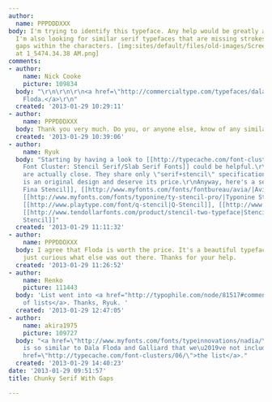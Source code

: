 ```yaml
---
author:
  name: PPPDDDXXX
body: I'm trying to identify this typeface. Any help would be greatly appreciated.
  I'm also looking for similar serif typefaces that are missing strokes or have similar
  gaps within the characters. [img:sites/default/files/old-images/Screen Shot 2013-01-29
  at 1_5474.34.38 AM.png]
comments:
- author:
    name: Nick Cooke
    picture: 109834
  body: "\r\n\r\n\r\n<a href=\"http://commercialtype.com/typefaces/dala_floda\">Dala
    Floda.</a>\r\n"
  created: '2013-01-29 10:29:11'
- author:
    name: PPPDDDXXX
  body: Thank you very much. Do you, or anyone else, know of any similar typefaces?
  created: '2013-01-29 10:39:06'
- author:
    name: Ryuk
  body: "Starting by having a look to [[http://typecache.com/font-clusters/06/|Typecache
    Font Cluster: Stencil Serif/Slab Serif Fonts]] could be helpful.\r\nNone of them
    are actually close. They share only \"serif+stencil\" specifications. Dala Floda
    is an original design and deserve its price.\r\nAnyway, here's a selection: [[http://www.myfonts.com/fonts/applyinteractive/caslon-fina-stencil/|Caslon
    Fina Stencil]], [[http://www.myfonts.com/fonts/fontbureau/avia/|Avia]], [[http://www.myfonts.com/fonts/typeinnovations/nadia/|Nadia]],
    [[http://www.myfonts.com/fonts/typonine/ty-stencil-pro/|Typonine Stencil Pro]],
    [[http://www.playtype.com/font/q-stencil|Q-Stencil]], [[http://www.fontshop.com/fonts/singles/gestalten/sensaway_pro_heavy/|Sensaway]],
    [[http://www.tendollarfonts.com/product/stencil-two-typeface|Stencil Two]], [[http://www.myfonts.com/fonts/jnlevine/de-vinne-stencil/|DeVinne
    Stencil]]"
  created: '2013-01-29 11:11:32'
- author:
    name: PPPDDDXXX
  body: I agree that Floda is worth the price. It's a beautiful typeface, but I was
    just curious what else was out there. Thanks for your help.
  created: '2013-01-29 11:26:52'
- author:
    name: Renko
    picture: 111443
  body: 'List went into <a href="http://typophile.com/node/81517#comment-541346">list
    of lists</a>. Thanks, Ryuk. '
  created: '2013-01-29 12:47:05'
- author:
    name: akira1975
    picture: 109727
  body: "<a href=\"http://www.myfonts.com/fonts/typeinnovations/nadia/\">Nadia</a>
    is so similar to Dala Floda and Galliard that we\u2019ve not included it in <a
    href=\"http://typecache.com/font-clusters/06/\">the list</a>."
  created: '2013-01-29 14:40:23'
date: '2013-01-29 09:51:57'
title: Chunky Serif With Gaps

---
```

